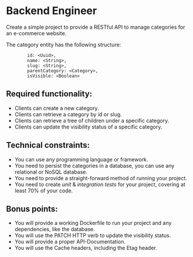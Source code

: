 # Backend Engineer

Create a simple project to provide a RESTful API to manage categories for an e-commerce website.

The category entity has the following structure:
```
        id: <Uuid>,
        name: <String>,
        slug: <String>,
        parentCategory: <Category>,
        isVisible: <Boolean>
```

## Required functionality:

* Clients can create a new category.
* Clients can retrieve a category by id or slug.
* Clients can retrieve a tree of children under a specific category.
* Clients can update the visibility status of a specific category.

## Technical constraints:

* You can use any programming language or framework.
* You need to persist the categories in a database, you can use any relational or NoSQL database.
* You need to provide a straight-forward method of running your project.
* You need to create _unit_ & _integration tests_ for your project, covering at least 70% of your code.

## Bonus points:

* You will provide a working Dockerfile to run your project and any dependencies, like the database.
* You will use the PATCH HTTP verb to update the visibility status.
* You will provide a proper API-Documentation.
* You will use the Cache headers, including the Etag header.
